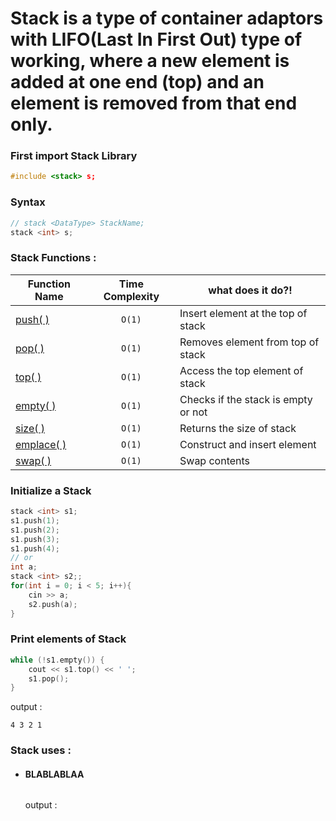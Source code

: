 # **Stack** is a type of container adaptors with LIFO(Last In First Out) type of working, where a new element is added at one end (top) and an element is removed from that end only.

### First import Stack Library
```cpp
#include <stack> s;
```

### Syntax 
  ```cpp
  // stack <DataType> StackName;
  stack <int> s;
  ```
  
### Stack Functions :
| Function Name | Time Complexity | what does it do?! |
|--------------|:-----------------:|----------------------|
| [push( )](https://en.cppreference.com/w/cpp/container/stack/push) |`O(1)` | Insert element at the top of stack |
| [pop( )](https://www.javatpoint.com/cpp-stack-pop-function) | `O(1)` | Removes element from top of stack|
| [top( )](https://www.geeksforgeeks.org/stack-top-c-stl/) |  `O(1)` | Access the top element of stack|
| [empty( )](https://www.javatpoint.com/cpp-stack-empty-function) |`O(1)`| Checks if the stack is empty or not|
| [size( )](https://en.cppreference.com/w/cpp/container/stack/size) |`O(1)`| Returns the size of stack|
| [emplace( )](https://www.geeksforgeeks.org/stack-emplace-in-c-stl/) | `O(1)` | Construct and insert element |
| [swap( )](https://en.cppreference.com/w/cpp/container/stack/swap) | `O(1)` | Swap contents |
### Initialize a Stack
  ```cpp
  stack <int> s1;
  s1.push(1);
  s1.push(2);
  s1.push(3);
  s1.push(4);
  // or
  int a;
  stack <int> s2;;
  for(int i = 0; i < 5; i++){
      cin >> a;
      s2.push(a);
  }
  ```
### Print elements of Stack
  ```cpp
  while (!s1.empty()) {
      cout << s1.top() << ' ';
      s1.pop();
  }
  ```
  output : 
  ```
  4 3 2 1
  ```
### Stack uses :
  - #### BLABLABLAA
    ```cpp
    
    ```
    output : 
    ```
    
    ```
    ```

